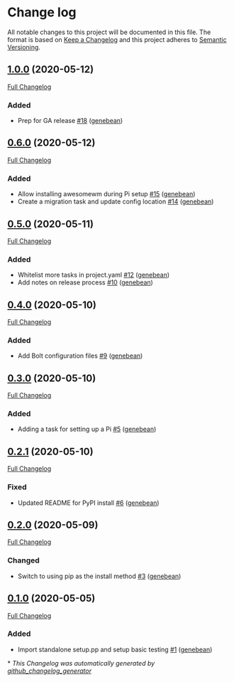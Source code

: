 # Change log

All notable changes to this project will be documented in this file. The format is based on [Keep a Changelog](http://keepachangelog.com/en/1.0.0/) and this project adheres to [Semantic Versioning](http://semver.org).

## [1.0.0](https://github.com/genebean/genebean-piweatherrock/tree/1.0.0) (2020-05-12)

[Full Changelog](https://github.com/genebean/genebean-piweatherrock/compare/0.6.0...1.0.0)

### Added

- Prep for GA release [\#18](https://github.com/genebean/genebean-piweatherrock/pull/18) ([genebean](https://github.com/genebean))

## [0.6.0](https://github.com/genebean/genebean-piweatherrock/tree/0.6.0) (2020-05-12)

[Full Changelog](https://github.com/genebean/genebean-piweatherrock/compare/0.5.0...0.6.0)

### Added

- Allow installing awesomewm during Pi setup [\#15](https://github.com/genebean/genebean-piweatherrock/pull/15) ([genebean](https://github.com/genebean))
- Create a migration task and update config location [\#14](https://github.com/genebean/genebean-piweatherrock/pull/14) ([genebean](https://github.com/genebean))

## [0.5.0](https://github.com/genebean/genebean-piweatherrock/tree/0.5.0) (2020-05-11)

[Full Changelog](https://github.com/genebean/genebean-piweatherrock/compare/0.4.0...0.5.0)

### Added

- Whitelist more tasks in project.yaml [\#12](https://github.com/genebean/genebean-piweatherrock/pull/12) ([genebean](https://github.com/genebean))
- Add notes on release process [\#10](https://github.com/genebean/genebean-piweatherrock/pull/10) ([genebean](https://github.com/genebean))

## [0.4.0](https://github.com/genebean/genebean-piweatherrock/tree/0.4.0) (2020-05-10)

[Full Changelog](https://github.com/genebean/genebean-piweatherrock/compare/0.3.0...0.4.0)

### Added

- Add Bolt configuration files [\#9](https://github.com/genebean/genebean-piweatherrock/pull/9) ([genebean](https://github.com/genebean))

## [0.3.0](https://github.com/genebean/genebean-piweatherrock/tree/0.3.0) (2020-05-10)

[Full Changelog](https://github.com/genebean/genebean-piweatherrock/compare/0.2.1...0.3.0)

### Added

- Adding a task for setting up a Pi [\#5](https://github.com/genebean/genebean-piweatherrock/pull/5) ([genebean](https://github.com/genebean))

## [0.2.1](https://github.com/genebean/genebean-piweatherrock/tree/0.2.1) (2020-05-10)

[Full Changelog](https://github.com/genebean/genebean-piweatherrock/compare/0.2.0...0.2.1)

### Fixed

- Updated README for PyPI install [\#6](https://github.com/genebean/genebean-piweatherrock/pull/6) ([genebean](https://github.com/genebean))

## [0.2.0](https://github.com/genebean/genebean-piweatherrock/tree/0.2.0) (2020-05-09)

[Full Changelog](https://github.com/genebean/genebean-piweatherrock/compare/0.1.0...0.2.0)

### Changed

- Switch to using pip as the install method [\#3](https://github.com/genebean/genebean-piweatherrock/pull/3) ([genebean](https://github.com/genebean))

## [0.1.0](https://github.com/genebean/genebean-piweatherrock/tree/0.1.0) (2020-05-05)

[Full Changelog](https://github.com/genebean/genebean-piweatherrock/compare/b45be57e92c6bfe8c1e3ac3267a37aee586855bc...0.1.0)

### Added

- Import standalone setup.pp and setup basic testing [\#1](https://github.com/genebean/genebean-piweatherrock/pull/1) ([genebean](https://github.com/genebean))



\* *This Changelog was automatically generated by [github_changelog_generator](https://github.com/github-changelog-generator/github-changelog-generator)*
